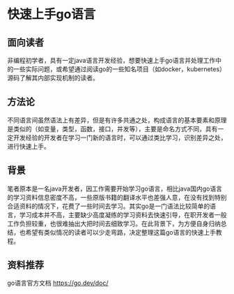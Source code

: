 # 快速上手go语言
## 面向读者
非编程初学者，具有一定java语言开发经验，想要快速上手go语言并处理工作中的一些实际问题，或希望通过阅读go的一些知名项目（如docker，kubernetes）源码了解其内部实现机制的读者。

## 方法论
不同语言间虽然语法上有差异，但是有许多共通之处，构成语言的基本要素和原理是类似的（如变量，类型，函数，接口，并发等），主要是命名方式不同，具有一定开发经验的开发者在学习一门新的语言时，可以通过类比学习，识别差异之处，进行快速上手。

## 背景
笔者原本是一名java开发者，因工作需要开始学习go语言，相比java国内go语言的学习资料信息密度不高，一些原版书籍的翻译水平也差强人意，在没有找到特别合适资料的情况下，花费了一些时间去学习。其实go是一门语法比较简单的语言，学习成本并不高，主要缺少高度凝练的学习资料去快速引导，在职开发者一般工作负担较重，也很难抽出大把时间去细致学习。在此背景下，为方便自身归纳总结，也希望有类似情况的读者可以少走弯路，决定整理这篇go语言的快速上手教程。

## 资料推荐

go语言官方文档 https://go.dev/doc/
